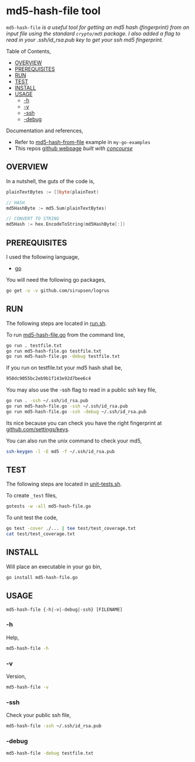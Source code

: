 # md5-hash-file tool

`md5-hash-file` _is a useful tool for
getting an md5 hash (fingerprint) from an input file using the standard
`crypto/md5` package.
I also added a flag to read in your .ssh/id_rsa.pub key to get your ssh md5 fingerprint._

Table of Contents,

* [OVERVIEW](https://github.com/JeffDeCola/my-go-tools/tree/master/cryptography-tools/md5-hash-file#overview)
* [PREREQUISITES](https://github.com/JeffDeCola/my-go-tools/tree/master/cryptography-tools/md5-hash-file#prerequisites)
* [RUN](https://github.com/JeffDeCola/my-go-tools/tree/master/cryptography-tools/md5-hash-file#run)
* [TEST](https://github.com/JeffDeCola/my-go-tools/tree/master/cryptography-tools/md5-hash-file#test)
* [INSTALL](https://github.com/JeffDeCola/my-go-tools/tree/master/cryptography-tools/md5-hash-file#install)
* [USAGE](https://github.com/JeffDeCola/my-go-tools/tree/master/cryptography-tools/md5-hash-file#usage)
  * [-h](https://github.com/JeffDeCola/my-go-tools/tree/master/cryptography-tools/md5-hash-file#-h)
  * [-v](https://github.com/JeffDeCola/my-go-tools/tree/master/cryptography-tools/md5-hash-file#-v)
  * [-ssh](https://github.com/JeffDeCola/my-go-tools/tree/master/cryptography-tools/md5-hash-file#-ssh)
  * [-debug](https://github.com/JeffDeCola/my-go-tools/tree/master/cryptography-tools/md5-hash-file#-debug)

Documentation and references,

* Refer to
  [md5-hash-from-file](https://github.com/JeffDeCola/my-go-examples/tree/master/cryptography/hashing/md5-hash-from-file)
  example in `my-go-examples`
* This repos
  [github webpage](https://jeffdecola.github.io/my-go-tools/)
  _built with
  [concourse](https://github.com/JeffDeCola/my-go-tools/blob/master/ci-README.md)_

## OVERVIEW

In a nutshell, the guts of the code is,

```go
plainTextBytes := []byte(plainText)

// HASH
md5HashByte := md5.Sum(plainTextBytes)

// CONVERT TO STRING
md5Hash := hex.EncodeToString(md5HashByte[:])
```

## PREREQUISITES

I used the following language,

* [go](https://github.com/JeffDeCola/my-cheat-sheets/tree/master/software/development/languages/go-cheat-sheet)

You will need the following go packages,

```bash
go get -u -v github.com/sirupsen/logrus
```

## RUN

The following steps are located in
[run.sh](https://github.com/JeffDeCola/my-go-tools/blob/master/cryptography-tools/md5-hash-file/run.sh).

To run
[md5-hash-file.go](https://github.com/JeffDeCola/my-go-tools/blob/master/cryptography-tools/md5-hash-file/md5-hash-file.go)
from the command line,

```bash
go run . testfile.txt
go run md5-hash-file.go testfile.txt
go run md5-hash-file.go -debug testfile.txt
```

If you run on testfile.txt your md5 hash shall be,

```txt
950dc9055bc2eb9b1f143e92d7bee6c4
```

You may also use the -ssh flag to read in a public ssh key file,

```bash
go run . -ssh ~/.ssh/id_rsa.pub
go run md5-hash-file.go -ssh ~/.ssh/id_rsa.pub
go run md5-hash-file.go -ssh -debug ~/.ssh/id_rsa.pub
```

Its nice because you can check you have the right fingerprint at
[github.com/settings/keys](https://github.com/settings/keys).

You can also run the unix command to check your md5,

```bash
ssh-keygen -l -E md5 -f ~/.ssh/id_rsa.pub
```

## TEST

The following steps are located in
[unit-tests.sh](https://github.com/JeffDeCola/my-go-tools/blob/master/cryptography-tools/md5-hash-file/test/unit-tests.sh).

To create `_test` files,

```bash
gotests -w -all md5-hash-file.go
```

To unit test the code,

```bash
go test -cover ./... | tee test/test_coverage.txt
cat test/test_coverage.txt
```

## INSTALL

Will place an executable in your go bin,

```bash
go install md5-hash-file.go
```

## USAGE

```txt
md5-hash-file {-h|-v|-debug|-ssh} [FILENAME]
```

### -h

Help,

```bash
md5-hash-file -h
```

### -v

Version,

```bash
md5-hash-file -v
```

### -ssh

Check your public ssh file,

```bash
md5-hash-file -ssh ~/.ssh/id_rsa.pub
```

### -debug

```bash
md5-hash-file -debug testfile.txt
```
